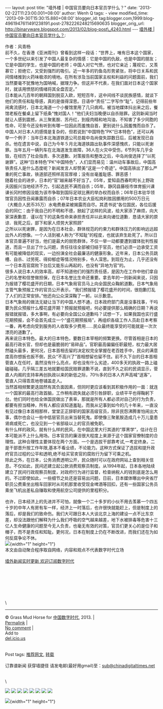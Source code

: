 --- layout: post title: "墙外楼 | 中国官员要向日本官员学什么？" date:
'2013-02-22T11:23:00.001+08:00' author: Wenh Q tags: - view
modified\_time: '2013-09-30T15:30:15.880+08:00' blogger\_id:
tag:blogger.com,1999:blog-4961947611491238191.post-2782226248215690635
blogger\_orig\_url:
http://binaryware.blogspot.com/2013/02/blog-post\_4240.html --- [墙外楼
|
中国官员要向日本官员学什么？](http://feedproxy.google.com/~r/chinagfwblog/~3/HgDMBa3hxGw/):\
\
作者：风青杨\
前不久，在香港《亚洲周刊》曾看到这样一段话：“世界上，唯有日本这个国家，一个多世纪以来引发了中国人最复杂的情感：它是中国的仇敌，也是中国的朋友；它是中国的学生，也是中国的老师；中国人对它气愤，也对它亲近；蔑视它，又羡慕它；拒绝它，又受到强烈的吸引。近一年多的钓鱼岛形势紧张，将中日关系和民间情绪推到火药味极浓的境地。在所有涉及当前国家主权和利益的问题面前，我们当然要毫不犹豫地为国呐喊，据理力争。但这并不代表，在我们面对日本这个国家时，就该用愤怒的情绪将其全盘否定。”\
日本能从几百年的朝拜国到脱亚入欧，短短百年，这中间线不谈民族感情，就谈下他们的责任和耻辱感，真的是值得深思。日语中“责任”二字写作“耻”。记得前些年闹禽流感时，日本北海道一个小餐馆里用了几只病鸡，被当地媒体抖出来之后，餐馆老板在餐桌上留下纸条“愧对国人！”他们夫妇当晚便以自杀赔罪。这则新闻当时就让人感到震撼，从三聚氰胺、苏丹红，到瘦肉精和地沟油，不知害了多少同胞的性命，可至今还没有听到有哪一位因此而羞愧自首，更别说什么因羞愧而自杀了。\
中国人对日本人的感情是复杂的，但若说到“中国特色”PK“日本特色”，还可以再举一个例子：当年日本北海道铁道公司总裁中岛尚俊失踪数日后，后被发现已自杀。他在遗言中说，自己为今年５月北海道铁路出轨事件深感愧疚，只能以死谢罪。当年五月一辆列车在北海道发生故障，36人在火灾中受伤，6节列车几乎全毁，在经历了社会指责、多次道歉、对策报告和整改之后，中岛尚俊选择了“以死谢罪”。这种“日本特色”PK“中国特色”，人们显而易见：温州动车事故后，中国高铁责任人是什么态度呢？新闻发言人却赞美“这是一个奇迹”。中国高铁出了那么严重的死亡事故，铁道部还照样高官厚禄；没有丝毫羞耻感、罪恶感！\
随着社会的进步，日本的“官”越来越不好当了。05年，爱知县西春町町长上野政夫因振兴当地经济不力，引起选民不满而自杀；05年，静冈县藤枝市体育振兴课课长冈村修因没能为该市争取到国际足球比赛的举办权而自杀；06年日本驻华领馆官员因性丑闻暴露而自杀；07年日本农业大臣松岗利胜因挪用的500万日元（大概合人民币35万）水电费悬梁被揭露而自尽。其遗书说“各位国民，各位后援会的同仁：由于我自己的不明和不德，掀起了这样的风波，给大家添了麻烦，向大家深表歉意．谨以在下的这条性命来承担责任并以此来向诸位道歉．恳请大家的原谅．我死之后，部下和家人烦劳大家照顾”\
之所以以死谢罪，是因为在日本社会，群体规范的约束力和群体压力的影响远远超出外人的想像。一个人活到被人称为“不知耻”的程度，也就该弃生赴死了。所以日本官员普遍不好当，他们是最大的弱势群体，不仅一举一动都要遭到媒体批判性报道，而且一旦出了什么问题，责任往往全部被归结于官员，他们必须一边承受工资有可能被降低的现实，一边扮演全社会最廉洁的健康形象。近年来，日本公务员跳槽、自杀、过劳死、得抑郁症等情况特别多，令人深思。到现在为止，几乎还没有一个日本高官腐败下台后又能东山再起的，也没有“异地为官”的。\
很多人说日本人的效率高，却不知道他们的强烈责任感，是因为在工作中他们拿自己的名誉和信誉做担保，在日本名誉比生命还重要。拿去年的一则新闻来说，只因为报错了樱花盛开的日期，日本气象局官员马上向全国民众鞠躬道歉。日本气象局主管气象预报工作的官员公开表示，“我们预报错了樱花盛开的时间，很抱歉打乱了人们的正常安排。”他还向公众深深鞠了一躬，以示歉意。\
日本气象局的做法无疑让当下的中国人想不通，日本政府部门真是没事找事，干吗要为民众预报什么樱花盛开期？预报就预报吧，何必要提供那么精确的日期？再说报错就报错，多大事啊，有必要向全国公众道歉吗？试想一下，如果我国也实行盛花期预报，会不会首先成立一个“盛花期预报局”，再组织各级工作人员赴日本考察一番，再考虑向受到服务的人收取多少费用……民众最终能享受的可能就是一次次漂亮的道歉了。\
再来说日本特色。最大的日本特色，要数日本宰相的频繁更换。尽管首相是日本的最高行政长官，但却也是最脆弱的“易碎品”。官职最高偏偏任职最短，权力最大居然磕头最多，更何况，日本首相去留的决定权完全掌握在老百姓手中，民众的满意度高你想扳也扳不倒，民众“不高兴了”首相想留也留不住。前不久下台的日本首相菅直人在任时，虽然没有什么亮点，却也没有什么劣迹，400多天的执政一路上磕磕碰碰。几乎隔三差五地就要给国民赔罪道歉不说，直到不久之前的民调显示，菅直人内阁的支持率再创执政以来的新低之际，70％多的日本人齐声高喊“送客”，菅直人只得乖乖地卷铺盖走人。\
当然首相频繁更迭固然有其负面因素，但同时更应该看到其积极作用的一面：就连一个国家的最高行政首脑，工作稍有疏失就必须引咎辞职，业绩平平也得鞠躬下台。他们同时也给全体国民做出了表率，那就是所有人都必须对自己的行为负责，都要有担当精神，所有人都应该知道羞耻。而我从记事到如今的几十年来，一直没有见过像日本首相那样，堂堂正正辞职的国家高级官员，除非民怨沸腾害怕闹出大事，偶尔也会让一些中低层官员出来当替死鬼。即使像三聚氰胺造成几十万儿童患肾病或死亡，也没见到一个省部级以上的官员被免职。\
有什么样的政风，就有什么样的民风，在中国这里大行其道的“厚黑学”，估计在日本可能派不上什么用场。日本官员的廉洁很大程度上来源于这个国家官僚制度的合理性。这种合理性主要体现在两个方面。一个是选拔干部靠考试,一考定终身。二是干部晋升按工作年限,基本不看业绩，不论能力。这种方式保证了选拔和提升政府官员过程的公平和透明,绝不给买官卖官的腐败行为留下可乘之机。\
除此之外，在日本，公务消费透明公开，民众随时可以在政府网站上查到相关信息。不仅如此，民间还建立起公款消费观察员制度。从1994年起，日本各地陆续建立了民间行政观察员制度，对政府行为进行监督，检查纳税人的钱到底是怎么用的。不过即使如此，一些细节之处还是容易出问题，日前，日本媒体曝出中央省厅职员公费乘坐出租车回家时从司机那里收受现金啤酒等回扣，还有一些国家公务员乘坐飞机出差私自赚取和使用航空公司提供的里程积分。\
\
也许，日本经济上的先进并不可怕，就像一个二十多岁的小伙不用去羡慕一个四五十岁的中年人有房有车一样，经济上一时落后，也许很快就能赶上，但是制度上的落后，却是我们的致命伤。我们大可跟日本人大谈北京上海的建设一点不比东京差，却没法跟他们解释为什么我们呼吸的空气越来越差，地下水被排毒等危害十三亿人生命健康的问题至今无人负责，也毫无有效的对策，官员们更关心的是位子和帽子，而不是责任和知耻。更何况，日本在制度上仍在不断改进，而我们还在为如何反腐争论不休。\
![](http://feeds.feedburner.com/~r/letscorp/aDmw/~4/FVOO6mFQf1w){width="1"
height="1"}\
本文由自动聚合程序取自网络，内容和观点不代表数字时代立场\
\
[墙外新闻实时更新 欢迎订阅数字时代](http://eepurl.com/msuvD)\
\
\
\
\
\
\
\
\

------------------------------------------------------------------------

© Grass Mud Horse for [中国数字时代](https://meilizhongguo.biz/chinese),
2013. |\
[Permalink](https://meilizhongguo.biz/chinese/2013/02/%e5%a2%99%e5%a4%96%e6%a5%bc-%e4%b8%ad%e5%9b%bd%e5%ae%98%e5%91%98%e8%a6%81%e5%90%91%e6%97%a5%e6%9c%ac%e5%ae%98%e5%91%98%e5%ad%a6%e4%bb%80%e4%b9%88%ef%bc%9f/)
|\
[No
comment](https://meilizhongguo.biz/chinese/2013/02/%e5%a2%99%e5%a4%96%e6%a5%bc-%e4%b8%ad%e5%9b%bd%e5%ae%98%e5%91%98%e8%a6%81%e5%90%91%e6%97%a5%e6%9c%ac%e5%ae%98%e5%91%98%e5%ad%a6%e4%bb%80%e4%b9%88%ef%bc%9f/#comments)
|\
Add to\
[del.icio.us](http://del.icio.us/post?url=https://meilizhongguo.biz/chinese/2013/02/%e5%a2%99%e5%a4%96%e6%a5%bc-%e4%b8%ad%e5%9b%bd%e5%ae%98%e5%91%98%e8%a6%81%e5%90%91%e6%97%a5%e6%9c%ac%e5%ae%98%e5%91%98%e5%ad%a6%e4%bb%80%e4%b9%88%ef%bc%9f/&title=%E5%A2%99%E5%A4%96%E6%A5%BC%20%7C%20%E4%B8%AD%E5%9B%BD%E5%AE%98%E5%91%98%E8%A6%81%E5%90%91%E6%97%A5%E6%9C%AC%E5%AE%98%E5%91%98%E5%AD%A6%E4%BB%80%E4%B9%88%EF%BC%9F)\
\
\
Post tags:
[推荐网文](https://meilizhongguo.biz/chinese/tag/%e6%8e%a8%e8%8d%90%e7%bd%91%e6%96%87/?category=10466),
[转载](https://meilizhongguo.biz/chinese/tag/%e8%bd%ac%e8%bd%bd/?category=10466)\
\
订靠谱新闻 获穿墙捷径
请发电邮(最好用gmail)至：sub@chinadigitaltimes.net\
\
\
\
<div>

[![](http://feeds.feedburner.com/~ff/chinagfwblog?d=yIl2AUoC8zA)](http://feeds.feedburner.com/~ff/chinagfwblog?a=HgDMBa3hxGw:Ppy6F6iotVI:yIl2AUoC8zA)
[![](http://feeds.feedburner.com/~ff/chinagfwblog?i=HgDMBa3hxGw:Ppy6F6iotVI:-BTjWOF_DHI)](http://feeds.feedburner.com/~ff/chinagfwblog?a=HgDMBa3hxGw:Ppy6F6iotVI:-BTjWOF_DHI)
[![](http://feeds.feedburner.com/~ff/chinagfwblog?i=HgDMBa3hxGw:Ppy6F6iotVI:F7zBnMyn0Lo)](http://feeds.feedburner.com/~ff/chinagfwblog?a=HgDMBa3hxGw:Ppy6F6iotVI:F7zBnMyn0Lo)
[![](http://feeds.feedburner.com/~ff/chinagfwblog?i=HgDMBa3hxGw:Ppy6F6iotVI:V_sGLiPBpWU)](http://feeds.feedburner.com/~ff/chinagfwblog?a=HgDMBa3hxGw:Ppy6F6iotVI:V_sGLiPBpWU)
[![](http://feeds.feedburner.com/~ff/chinagfwblog?d=qj6IDK7rITs)](http://feeds.feedburner.com/~ff/chinagfwblog?a=HgDMBa3hxGw:Ppy6F6iotVI:qj6IDK7rITs)
[![](http://feeds.feedburner.com/~ff/chinagfwblog?d=l6gmwiTKsz0)](http://feeds.feedburner.com/~ff/chinagfwblog?a=HgDMBa3hxGw:Ppy6F6iotVI:l6gmwiTKsz0)
[![](http://feeds.feedburner.com/~ff/chinagfwblog?i=HgDMBa3hxGw:Ppy6F6iotVI:gIN9vFwOqvQ)](http://feeds.feedburner.com/~ff/chinagfwblog?a=HgDMBa3hxGw:Ppy6F6iotVI:gIN9vFwOqvQ)
[![](http://feeds.feedburner.com/~ff/chinagfwblog?d=TzevzKxY174)](http://feeds.feedburner.com/~ff/chinagfwblog?a=HgDMBa3hxGw:Ppy6F6iotVI:TzevzKxY174)

</div>

![](http://feeds.feedburner.com/~r/chinagfwblog/~4/HgDMBa3hxGw){width="1"
height="1"}
